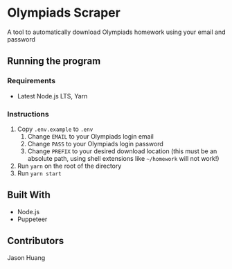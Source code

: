# Olympiads Scraper

A tool to automatically download Olympiads homework using your email and password

## Running the program

### Requirements

- Latest Node.js LTS, Yarn

### Instructions

1. Copy `.env.example` to `.env`
   1. Change `EMAIL` to your Olympiads login email
   1. Change `PASS` to your Olympiads login password
   1. Change `PREFIX` to your desired download location (this must be an absolute path, using shell extensions like `~/homework` will not work!)
1. Run `yarn` on the root of the directory
1. Run `yarn start`

## Built With

- Node.js
- Puppeteer

## Contributors

Jason Huang
